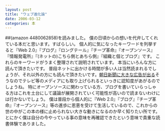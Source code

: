 ```yaml
---
layout: post
title: "ウェブ進化論"
date: 2006-03-12
categories: 本
---
```

##(amazon 4480062858)を読みました。
僕の日頃からの想いを代弁してくれている本だと思います。すばらしい。
個人的に気になったキーワードを列挙すると『Web 2.0』『ブログ』『ロングテール』『チープ革命』『オープンソース』『情報発電所』『(ネットの)こちら側とあちら側』『組織と個とブログ』です。
これらのキーワードがうまく整理されて説明されています。
本当にいろんな方に読んで頂きたいです。
普段ネットに出かける時間が多い人は当然読まれるでしょうが、それ以外の方にも読んで頂きたいです。[朝日新聞に大きな広告が出る](http://d.hatena.ne.jp/umedamochio/20060309/p1)そうなのでテレビ等のメディアにも取り上げられるといっきに認知度があがるのでしょうね。
特にオープンソースに関わっている方、ブログを書いていらっしゃる方はこれを土台にして議論が展開されていく可能性が高いので読まないわけには行かないでしょう。
僕は普段から個人的に『Web 2.0』『ブログ』『チープ革命』『オープンソース』等の進歩に恩恵を受けて生活しているので、これからの世の中がこの本の様に止められない大きな動きになるのか早く知りたい所です。
とにかく僕は自分の今やっている事の意味を再確認できたという意味で貴重な読書体験でありました。
